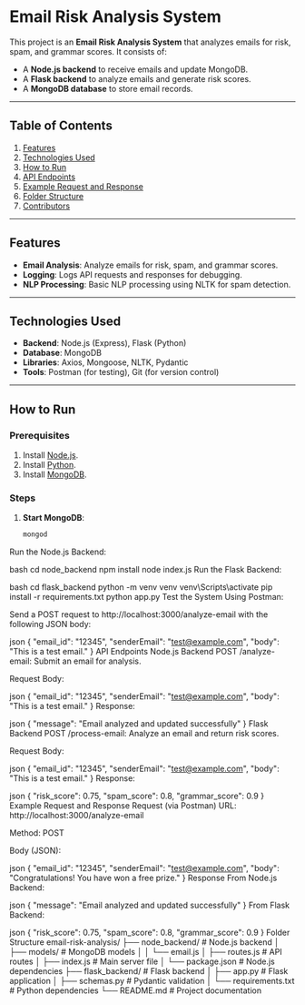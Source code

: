 # Email Risk Analysis System

This project is an **Email Risk Analysis System** that analyzes emails for risk, spam, and grammar scores. It consists of:
- A **Node.js backend** to receive emails and update MongoDB.
- A **Flask backend** to analyze emails and generate risk scores.
- A **MongoDB database** to store email records.

---

## Table of Contents
1. [Features](#features)
2. [Technologies Used](#technologies-used)
3. [How to Run](#how-to-run)
4. [API Endpoints](#api-endpoints)
5. [Example Request and Response](#example-request-and-response)
6. [Folder Structure](#folder-structure)
7. [Contributors](#contributors)

---

## Features
- **Email Analysis**: Analyze emails for risk, spam, and grammar scores.
- **Logging**: Logs API requests and responses for debugging.
- **NLP Processing**: Basic NLP processing using NLTK for spam detection.

---

## Technologies Used
- **Backend**: Node.js (Express), Flask (Python)
- **Database**: MongoDB
- **Libraries**: Axios, Mongoose, NLTK, Pydantic
- **Tools**: Postman (for testing), Git (for version control)

---

## How to Run

### Prerequisites
1. Install [Node.js](https://nodejs.org/).
2. Install [Python](https://www.python.org/).
3. Install [MongoDB](https://www.mongodb.com/).

### Steps
1. **Start MongoDB**:
   ```bash
   mongod
Run the Node.js Backend:

bash
cd node_backend
npm install
node index.js
Run the Flask Backend:

bash
cd flask_backend
python -m venv venv
venv\Scripts\activate
pip install -r requirements.txt
python app.py
Test the System Using Postman:

Send a POST request to http://localhost:3000/analyze-email with the following JSON body:

json
{
  "email_id": "12345",
  "senderEmail": "test@example.com",
  "body": "This is a test email."
}
API Endpoints
Node.js Backend
POST /analyze-email: Submit an email for analysis.

Request Body:

json
{
  "email_id": "12345",
  "senderEmail": "test@example.com",
  "body": "This is a test email."
}
Response:

json
{
  "message": "Email analyzed and updated successfully"
}
Flask Backend
POST /process-email: Analyze an email and return risk scores.

Request Body:

json
{
  "email_id": "12345",
  "senderEmail": "test@example.com",
  "body": "This is a test email."
}
Response:

json
{
  "risk_score": 0.75,
  "spam_score": 0.8,
  "grammar_score": 0.9
}
Example Request and Response
Request (via Postman)
URL: http://localhost:3000/analyze-email

Method: POST

Body (JSON):

json
{
  "email_id": "12345",
  "senderEmail": "test@example.com",
  "body": "Congratulations! You have won a free prize."
}
Response
From Node.js Backend:

json
{
  "message": "Email analyzed and updated successfully"
}
From Flask Backend:

json
{
  "risk_score": 0.75,
  "spam_score": 0.8,
  "grammar_score": 0.9
}
Folder Structure
email-risk-analysis/
├── node_backend/              # Node.js backend
│   ├── models/                # MongoDB models
│   │   └── email.js
│   ├── routes.js              # API routes
│   ├── index.js               # Main server file
│   └── package.json           # Node.js dependencies
├── flask_backend/             # Flask backend
│   ├── app.py                 # Flask application
│   ├── schemas.py             # Pydantic validation
│   └── requirements.txt       # Python dependencies
└── README.md                  # Project documentation
